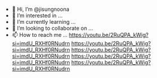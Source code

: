 - 👋 Hi, I’m @jisungnoona
- 👀 I’m interested in ...
- 🌱 I’m currently learning ...
- 💞️ I’m looking to collaborate on ...
- 📫 How to reach me ...
https://youtu.be/2RuQPA_kWig?si=imdU_RXHf0RNudrn
https://youtu.be/2RuQPA_kWig?si=imdU_RXHf0RNudrn
https://youtu.be/2RuQPA_kWig?si=imdU_RXHf0RNudrn
https://youtu.be/2RuQPA_kWig?si=imdU_RXHf0RNudrn
https://youtu.be/2RuQPA_kWig?si=imdU_RXHf0RNudrn
<!---
jisungnoona/jisungnoona is a ✨ special ✨ repository because its `README.md` (this file) appears on your GitHub profile.
You can click the Preview link to take a look at your changes.
--->
